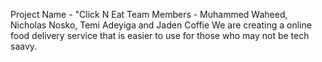 Project Name - "Click N Eat
Team Members - Muhammed Waheed, Nicholas Nosko, Temi Adeyiga and Jaden Coffie
We are creating a online food delivery service that is easier to use for those who may not be tech saavy.
